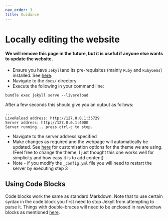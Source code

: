 ```yaml
---
nav_order: 3
title: Guidance
---
```


# Locally editing the website

#### We will remove this page in the future, but it is useful if anyone else wants to update the website.

* Ensure you have `Jekyll`and its pre-requisites (mainly `Ruby` and `RubyGems`) installed. See [here](https://jekyllrb.com/docs/).
* Navigate to the `docs/` directory
* Execute the following in your command line:

```
bundle exec jekyll serve --livereload
```

After a few seconds this should give you an output as follows:

```
...
LiveReload address: http://127.0.0.1:35729
Server address: http://127.0.0.1:4000
Server running... press ctrl-c to stop.
```

* Navigate to the server address specified
* Make changes as required and the webpage will automatically be updated. See [here](https://pmarsceill.github.io/just-the-docs/)
for customisation options for the theme we are using. (Feel free to change the theme, I just thought this one works well for
simplicity and how easy it is to add content)
* Note - if you modify the `_config.yml` file you will need to restart the server by executing step 3

## Using Code Blocks
Code blocks work the same as standard Markdown. Note that to use certain syntax in the code block you first need to stop Jekyll from attempting to parse it. Things with double-braces will need to be enclosed in raw/endraw blocks as mentioned [here](https://stackoverflow.com/questions/24102498/escaping-double-curly-braces-inside-a-markdown-code-block-in-jekyll).
